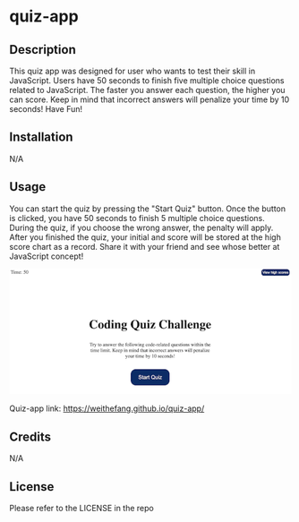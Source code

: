# quiz-app

## Description

This quiz app was designed for user who wants to test their skill in JavaScript. Users have 50 seconds to finish five multiple choice questions related to JavaScript. The faster you answer each question, the higher you can score. Keep in mind that incorrect answers will penalize your time by 10 seconds! Have Fun!

## Installation

N/A

## Usage

You can start the quiz by pressing the "Start Quiz" button. Once the button is clicked, you have 50 seconds to finish 5 multiple choice questions. During the quiz, if you choose the wrong answer, the penalty will apply. After you finished the quiz, your initial and score will be stored at the high score chart as a record. Share it with your friend and see whose better at JavaScript concept!

![alt text](assets/images/application-screen-shot.png)

Quiz-app link: https://weithefang.github.io/quiz-app/

## Credits

N/A

## License

Please refer to the LICENSE in the repo
